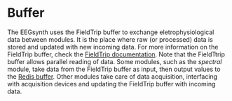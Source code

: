 # Buffer

The EEGsynth uses the FieldTrip buffer to exchange eletrophysiological data between modules. 
It is the place where raw (or processed) data is stored and updated with new incoming data. 
For more information on the FieldTrip buffer, check the [FieldTrip documentation](http://www.fieldtriptoolbox.org/development/realtime/buffer). 
Note that the FieldTtrip buffer allows parallel reading of data. 
Some modules, such as the *spectral* module, take data from the FieldTrip buffer as input, then output 
values to the [Redis buffer](redis.md). 
Other modules take care of data acquisition, interfacing with acquisition devices and updating the 
FieldTrip buffer with incoming data.  
